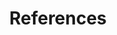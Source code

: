 ---
types: "word"

title: "References"

categories: ['']

tags: ['References']

arabic: ['المراجع']

publishers: ['خوارزميات الذكاء الاصطناعي في تحليل النص العربي']

types: "word"

slug: ""
---